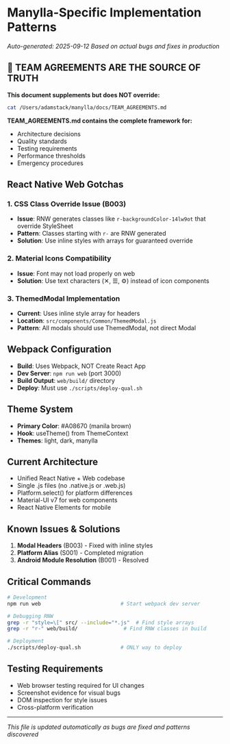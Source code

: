 # Manylla-Specific Implementation Patterns

*Auto-generated: 2025-09-12*
*Based on actual bugs and fixes in production*

## 🚨 TEAM AGREEMENTS ARE THE SOURCE OF TRUTH
**This document supplements but does NOT override:**
```bash
cat /Users/adamstack/manylla/docs/TEAM_AGREEMENTS.md
```

**TEAM_AGREEMENTS.md contains the complete framework for:**
- Architecture decisions
- Quality standards
- Testing requirements
- Performance thresholds
- Emergency procedures

## React Native Web Gotchas

### 1. CSS Class Override Issue (B003)
- **Issue**: RNW generates classes like `r-backgroundColor-14lw9ot` that override StyleSheet
- **Pattern**: Classes starting with `r-` are RNW generated
- **Solution**: Use inline styles with arrays for guaranteed override

### 2. Material Icons Compatibility
- **Issue**: Font may not load properly on web
- **Solution**: Use text characters (✕, ☰, ⚙️) instead of icon components

### 3. ThemedModal Implementation
- **Current**: Uses inline style array for headers
- **Location**: `src/components/Common/ThemedModal.js`
- **Pattern**: All modals should use ThemedModal, not direct Modal

## Webpack Configuration
- **Build**: Uses Webpack, NOT Create React App
- **Dev Server**: `npm run web` (port 3000)
- **Build Output**: `web/build/` directory
- **Deploy**: Must use `./scripts/deploy-qual.sh`

## Theme System
- **Primary Color**: #A08670 (manila brown)
- **Hook**: useTheme() from ThemeContext
- **Themes**: light, dark, manylla

## Current Architecture
- Unified React Native + Web codebase
- Single .js files (no .native.js or .web.js)
- Platform.select() for platform differences
- Material-UI v7 for web components
- React Native Elements for mobile

## Known Issues & Solutions
1. **Modal Headers** (B003) - Fixed with inline styles
2. **Platform Alias** (S001) - Completed migration
3. **Android Module Resolution** (B001) - Resolved

## Critical Commands
```bash
# Development
npm run web                          # Start webpack dev server

# Debugging RNW
grep -r "style=\[" src/ --include="*.js"  # Find style arrays
grep -r "r-" web/build/               # Find RNW classes in build

# Deployment
./scripts/deploy-qual.sh             # ONLY way to deploy
```

## Testing Requirements
- Web browser testing required for UI changes
- Screenshot evidence for visual bugs
- DOM inspection for style issues
- Cross-platform verification

---
*This file is updated automatically as bugs are fixed and patterns discovered*
